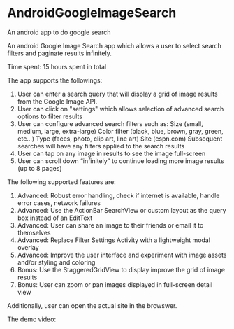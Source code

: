 # AndroidGoogleImageSearch
An android app to do google search

An android Google Image Search app which allows a user to select search filters and paginate results infinitely.

Time spent: 15 hours spent in total

The app supports the followings:

1. User can enter a search query that will display a grid of image results from the Google Image API.
2. User can click on "settings" which allows selection of advanced search options to filter results
3. User can configure advanced search filters such as:
  Size (small, medium, large, extra-large)
  Color filter (black, blue, brown, gray, green, etc...)
  Type (faces, photo, clip art, line art)
  Site (espn.com)
  Subsequent searches will have any filters applied to the search results
4. User can tap on any image in results to see the image full-screen
5. User can scroll down “infinitely” to continue loading more image results (up to 8 pages)

The following supported features are:

1. Advanced: Robust error handling, check if internet is available, handle error cases, network failures
2. Advanced: Use the ActionBar SearchView or custom layout as the query box instead of an EditText
3. Advanced: User can share an image to their friends or email it to themselves
4. Advanced: Replace Filter Settings Activity with a lightweight modal overlay
5. Advanced: Improve the user interface and experiment with image assets and/or styling and coloring
6. Bonus: Use the StaggeredGridView to display improve the grid of image results
7. Bonus: User can zoom or pan images displayed in full-screen detail view

Additionally, user can open the actual site in the browswer.

The demo video:



